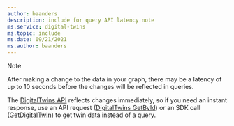 ```yaml
---
author: baanders
description: include for query API latency note
ms.service: digital-twins
ms.topic: include
ms.date: 09/21/2021
ms.author: baanders
---
```


>[!NOTE]
>After making a change to the data in your graph, there may be a latency of up to 10 seconds before the changes will be reflected in queries. 
>
>The [DigitalTwins API](../articles/digital-twins/concepts-apis-sdks.md#data-plane-apis) reflects changes immediately, so if you need an instant response, use an API request ([DigitalTwins GetById](/rest/api/digital-twins/dataplane/twins/digital-twins-get-by-id)) or an SDK call ([GetDigitalTwin](/dotnet/api/azure.digitaltwins.core.digitaltwinsclient.getdigitaltwin?view=azure-dotnet&preserve-view=true)) to get twin data instead of a query.